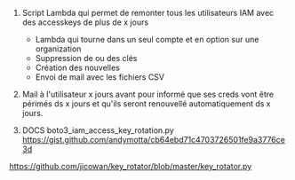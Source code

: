 1. Script Lambda qui permet de remonter tous les utilisateurs IAM avec des accesskeys de plus de x jours

    - Lambda qui tourne dans un seul compte et en option sur une organization
    - Suppression de ou des clés
    - Création des nouvelles
    - Envoi de mail avec les fichiers CSV

2. Mail à l'utilisateur x jours avant pour informé que ses creds vont être périmés ds x jours et qu'ils seront renouvellé
automatiquement ds x jours.

3. DOCS
boto3_iam_access_key_rotation.py
https://gist.github.com/andymotta/cb64ebd71c4703726501fe9a3776ce3d

https://github.com/jicowan/key_rotator/blob/master/key_rotator.py
